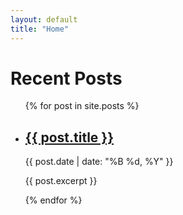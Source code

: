 ```yaml
---
layout: default
title: "Home"
---
```


<div class="articles-list">
<h1>Recent Posts</h1>
  <ul>
    {% for post in site.posts %}
      <li>
        <h2><a href="{{ post.url }}">{{ post.title }}</a></h2>
        <p>{{ post.date | date: "%B %d, %Y" }}</p>
        <p>{{ post.excerpt }}</p>
      </li>
    {% endfor %}
  </ul>
</div>
